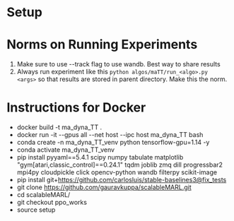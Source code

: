 # Setup

# Norms on Running Experiments

1. Make sure to use --track flag to use wandb. Best way to share results 
2. Always run experiment like this `python algos/maTT/run_<algo>.py <args>` so that results are stored in parent directory. Make this the norm.

# Instructions for Docker

- docker build -t ma_dyna_TT .
- docker run -it --gpus all --net host --ipc host ma_dyna_TT bash
- conda create -n ma_dyna_TT_venv python tensorflow-gpu=1.14 -y
- conda activate ma_dyna_TT_venv
- pip install pyyaml==5.4.1 scipy numpy tabulate matplotlib "gym[atari,classic_control]==0.24.1" tqdm joblib zmq dill progressbar2 mpi4py cloudpickle click opencv-python wandb filterpy scikit-image
- pip install git+https://github.com/carlosluis/stable-baselines3@fix_tests
- git clone https://github.com/gauravkuppa/scalableMARL.git
- cd scalableMARL/
- git checkout ppo_works
- source setup 